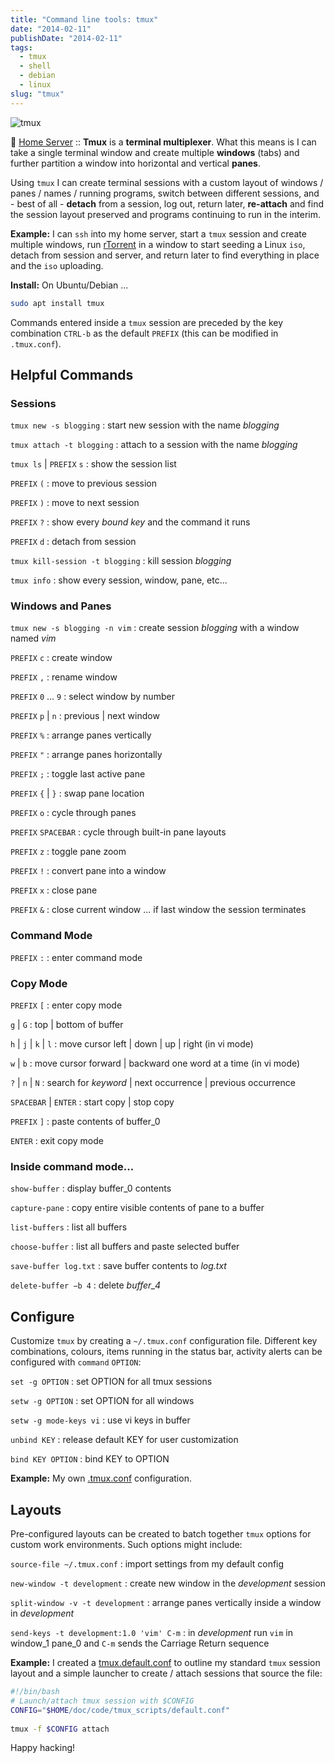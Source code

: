 ```yaml
---
title: "Command line tools: tmux"
date: "2014-02-11"
publishDate: "2014-02-11"
tags:
  - tmux
  - shell
  - debian
  - linux
slug: "tmux"
---
```


![tmux](/img/screenshot/tmux_window_pane.png)

:penguin: [Home Server](http://www.circuidipity.com/home-server/) :: **Tmux** is a **terminal multiplexer**. What this means is I can take a single terminal window and create multiple **windows** (tabs) and further partition a window into horizontal and vertical **panes**.

Using `tmux` I can create terminal sessions with a custom layout of windows / panes / names / running programs, switch between different sessions, and - best of all - **detach** from a session, log out, return later, **re-attach** and find the session layout preserved and programs continuing to run in the interim.

**Example:** I can `ssh` into my home server, start a `tmux` session and create multiple windows, run [rTorrent](http://www.circuidipity.com/rtorrent.html) in a window to start seeding a Linux `iso`, detach from session and server, and return later to find everything in place and the `iso` uploading.

**Install:** On Ubuntu/Debian ...

```bash
sudo apt install tmux
```

Commands entered inside a `tmux` session are preceded by the key combination `CTRL-b` as the default `PREFIX` (this can be modified in `.tmux.conf`).

## Helpful Commands

### Sessions

`tmux new -s blogging`
: start new session with the name *blogging*

`tmux attach -t blogging`
: attach to a session with the name *blogging*

`tmux ls` | `PREFIX` `s`
: show the session list

`PREFIX` `(`
: move to previous session

`PREFIX` `)`
: move to next session

`PREFIX` `?`
: show every *bound key* and the command it runs

`PREFIX` `d`
: detach from session

`tmux kill-session -t blogging`
: kill session *blogging*

`tmux info`
: show every session, window, pane, etc...

### Windows and Panes

`tmux new -s blogging -n vim`
: create session *blogging* with a window named *vim*

`PREFIX` `c`
: create window

`PREFIX` `,`
: rename window

`PREFIX` `0` ... `9`
: select window by number

`PREFIX` `p` | `n`
: previous | next window

`PREFIX` `%`
: arrange panes vertically

`PREFIX` `"`
: arrange panes horizontally

`PREFIX` `;`
: toggle last active pane

`PREFIX` `{` | `}`
: swap pane location

`PREFIX` `o`
: cycle through panes

`PREFIX` `SPACEBAR`
: cycle through built-in pane layouts
    
`PREFIX` `z`
: toggle pane zoom
    
`PREFIX` `!`
: convert pane into a window

`PREFIX` `x`
: close pane

`PREFIX` `&`
: close current window ... if last window the session terminates

### Command Mode

`PREFIX` `:`
: enter command mode

### Copy Mode

`PREFIX` `[`
: enter copy mode

`g` | `G`
: top | bottom of buffer

`h` | `j` | `k` | `l`
: move cursor left | down | up | right (in vi mode)

`w` | `b`
: move cursor forward | backward one word at a time (in vi mode)

`?` | `n` | `N`
: search for *keyword* | next occurrence | previous occurrence

`SPACEBAR` | `ENTER`
: start copy | stop copy

`PREFIX` `]`
: paste contents of buffer_0

`ENTER`
: exit copy mode

### Inside command mode...

`show-buffer`
: display buffer_0 contents

`capture-pane`
: copy entire visible contents of pane to a buffer

`list-buffers`
: list all buffers

`choose-buffer`
: list all buffers and paste selected buffer

`save-buffer log.txt`
: save buffer contents to *log.txt*

`delete-buffer −b 4`
: delete *buffer_4*

## Configure

Customize `tmux` by creating a `~/.tmux.conf` configuration file. Different key combinations, colours, items running in the status bar, activity alerts can be configured with `command` `OPTION`:

`set -g OPTION`
: set OPTION for all tmux sessions

`setw -g OPTION`
: set OPTION for all windows

`setw -g mode-keys vi`
: use vi keys in buffer

`unbind KEY`
: release default KEY for user customization

`bind KEY OPTION`
: bind KEY to OPTION

**Example:** My own [.tmux.conf](https://github.com/vonbrownie/dotfiles/blob/master/.tmux.conf) configuration.

## Layouts

Pre-configured layouts can be created to batch together `tmux` options for custom work environments. Such options might include:

`source-file ~/.tmux.conf`
: import settings from my default config

`new-window -t development`
: create new window in the *development* session

`split-window -v -t development`
: arrange panes vertically inside a window in *development*

`send-keys -t development:1.0 'vim' C-m`
: in *development* run `vim` in window_1 pane_0 and `C-m` sends the Carriage Return sequence

**Example:** I created a [tmux.default.conf](https://github.com/vonbrownie/dotfiles/blob/master/.tmux.default.conf) to outline my standard `tmux` session layout and a simple launcher to create / attach sessions that source the file:

```bash
#!/bin/bash                                                                        
# Launch/attach tmux session with $CONFIG                                          
CONFIG="$HOME/doc/code/tmux_scripts/default.conf"                                  
                                                                                       
tmux -f $CONFIG attach
```

Happy hacking!
